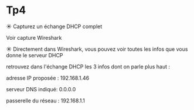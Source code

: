 # Tp4


☀️ Capturez un échange DHCP complet


Voir capture Wireshark


☀️ Directement dans Wireshark, vous pouvez voir toutes les infos que vous donne  le serveur DHCP

retrouvez dans l'échange DHCP les 3 infos dont on parle plus haut :

adresse IP proposée : 192.168.1.46

serveur DNS indiqué: 0.0.0.0

passerelle du réseau : 192.168.1.1
